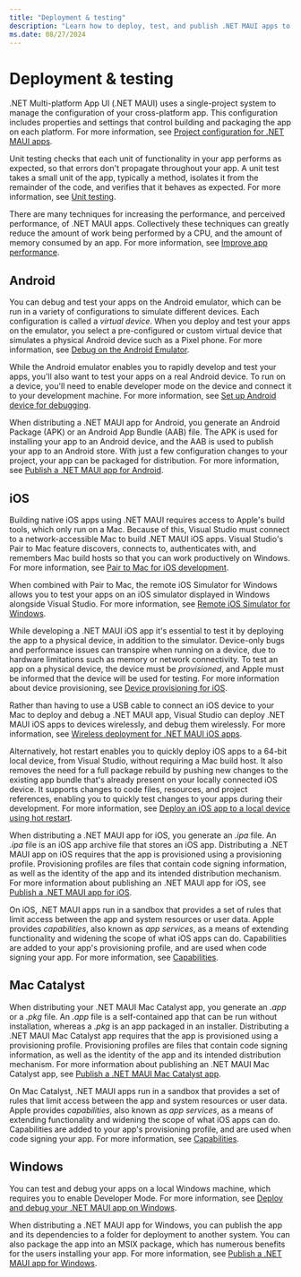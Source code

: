 ```yaml
---
title: "Deployment & testing"
description: "Learn how to deploy, test, and publish .NET MAUI apps to Android, iOS, macOS, and Windows."
ms.date: 08/27/2024
---
```


# Deployment & testing

.NET Multi-platform App UI (.NET MAUI) uses a single-project system to manage the configuration of your cross-platform app. This configuration includes properties and settings that control building and packaging the app on each platform. For more information, see [Project configuration for .NET MAUI apps](visual-studio-properties.md).

Unit testing checks that each unit of functionality in your app performs as expected, so that errors don't propagate throughout your app. A unit test takes a small unit of the app, typically a method, isolates it from the remainder of the code, and verifies that it behaves as expected. For more information, see [Unit testing](unit-testing.md).

There are many techniques for increasing the performance, and perceived performance, of .NET MAUI apps. Collectively these techniques can greatly reduce the amount of work being performed by a CPU, and the amount of memory consumed by an app. For more information, see [Improve app performance](performance.md).

## Android

You can debug and test your apps on the Android emulator, which can be run in a variety of configurations to simulate different devices. Each configuration is called a *virtual device*. When you deploy and test your apps on the emulator, you select a pre-configured or custom virtual device that simulates a physical Android device such as a Pixel phone. For more information, see [Debug on the Android Emulator](~/android/emulator/debug-on-emulator.md).

While the Android emulator enables you to rapidly develop and test your apps, you'll also want to test your apps on a real Android device. To run on a device, you'll need to enable developer mode on the device and connect it to your development machine. For more information, see [Set up Android device for debugging](~/android/device/setup.md).

When distributing a .NET MAUI app for Android, you generate an Android Package (APK) or an Android App Bundle (AAB) file. The APK is used for installing your app to an Android device, and the AAB is used to publish your app to an Android store. With just a few configuration changes to your project, your app can be packaged for distribution. For more information, see [Publish a .NET MAUI app for Android](~/android/deployment/index.md).

## iOS

Building native iOS apps using .NET MAUI requires access to Apple's build tools, which only run on a Mac. Because of this, Visual Studio must connect to a network-accessible Mac to build .NET MAUI iOS apps. Visual Studio's Pair to Mac feature discovers, connects to, authenticates with, and remembers Mac build hosts so that you can work productively on Windows. For more information, see [Pair to Mac for iOS development](~/ios/pair-to-mac.md).

When combined with Pair to Mac, the remote iOS Simulator for Windows allows you to test your apps on an iOS simulator displayed in Windows alongside Visual Studio. For more information, see [Remote iOS Simulator for Windows](~/ios/remote-simulator.md).

While developing a .NET MAUI iOS app it's essential to test it by deploying the app to a physical device, in addition to the simulator. Device-only bugs and performance issues can transpire when running on a device, due to hardware limitations such as memory or network connectivity. To test an app on a physical device, the device must be *provisioned*, and Apple must be informed that the device will be used for testing. For more information about device provisioning, see [Device provisioning for iOS](~/ios/device-provisioning/index.md).

Rather than having to use a USB cable to connect an iOS device to your Mac to deploy and debug a .NET MAUI app, Visual Studio can deploy .NET MAUI iOS apps to devices wirelessly, and debug them wirelessly. For more information, see [Wireless deployment for .NET MAUI iOS apps](~/ios/wireless-deployment.md).

Alternatively, hot restart enables you to quickly deploy iOS apps to a 64-bit local device, from Visual Studio, without requiring a Mac build host. It also removes the need for a full package rebuild by pushing new changes to the existing app bundle that's already present on your locally connected iOS device. It supports changes to code files, resources, and project references, enabling you to quickly test changes to your apps during their development. For more information, see [Deploy an iOS app to a local device using hot restart](~/ios/hot-restart.md).

When distributing a .NET MAUI app for iOS, you generate an *.ipa* file. An *.ipa* file is an iOS app archive file that stores an iOS app. Distributing a .NET MAUI app on iOS requires that the app is provisioned using a provisioning profile. Provisioning profiles are files that contain code signing information, as well as the identity of the app and its intended distribution mechanism. For more information about publishing an .NET MAUI app for iOS, see [Publish a .NET MAUI app for iOS](~/ios/deployment/index.md).

On iOS, .NET MAUI apps run in a sandbox that provides a set of rules that limit access between the app and system resources or user data. Apple provides *capabilities*, also known as *app services*, as a means of extending functionality and widening the scope of what iOS apps can do. Capabilities are added to your app's provisioning profile, and are used when code signing your app. For more information, see [Capabilities](~/ios/capabilities.md).

## Mac Catalyst

When distributing your .NET MAUI Mac Catalyst app, you generate an *.app* or a *.pkg* file. An *.app* file is a self-contained app that can be run without installation, whereas a *.pkg* is an app packaged in an installer. Distributing a .NET MAUI Mac Catalyst app requires that the app is provisioned using a provisioning profile. Provisioning profiles are files that contain code signing information, as well as the identity of the app and its intended distribution mechanism. For more information about publishing an .NET MAUI Mac Catalyst app, see [Publish a .NET MAUI Mac Catalyst app](~/mac-catalyst/deployment/index.md).

On Mac Catalyst, .NET MAUI apps run in a sandbox that provides a set of rules that limit access between the app and system resources or user data. Apple provides *capabilities*, also known as *app services*, as a means of extending functionality and widening the scope of what iOS apps can do. Capabilities are added to your app's provisioning profile, and are used when code signing your app. For more information, see [Capabilities](~/mac-catalyst/capabilities.md).

## Windows

You can test and debug your apps on a local Windows machine, which requires you to enable Developer Mode. For more information, see [Deploy and debug your .NET MAUI app on Windows](~/windows/setup.md).

When distributing a .NET MAUI app for Windows, you can publish the app and its dependencies to a folder for deployment to another system. You can also package the app into an MSIX package, which has numerous benefits for the users installing your app. For more information, see [Publish a .NET MAUI app for Windows](~/windows/deployment/overview.md).
